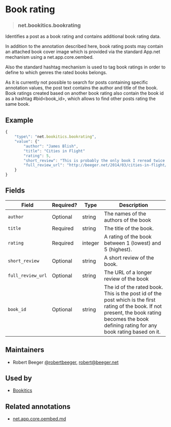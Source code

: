 <!-- give your annotation a title -->
# Book rating

<!-- specify the "type" for your annotation -->
> ### net.bookitics.bookrating

<!-- provide a description of what your annotation represents -->
Identifies a post as a book rating and contains additional book rating data.

In addition to the annotation described here, book rating posts may contain an attached book cover image which is provided via the standard App.net mechanism using a net.app.core.oembed. 

Also the standard hashtag mechanism is used to tag book ratings in order to define to which genres the rated books belongs.

As it is currently not possible to search for posts containing specific annotation values, the post text contains the author and title of the book. Book ratings created based on another book rating also contain the book id as a hashtag #bid&lt;book_id&gt;, which allows to find other posts rating the same book.

<!-- provide at least one example of what your annotation might look like in the wild -->
## Example

~~~ js
{
    "type\": "net.bookitics.bookrating",
    "value": {"
        "author": "James Blish",
        "title": "Cities in Flight"
        "rating": 5,
        "short_review": "This is probably the only book I reread twice. Captivating stories and amazing ideas at a great scale with cities and even planets flying through the universe and having great adventures."
        "full_review_url": "http://beeger.net/2014/03/cities-in-flight/"
    }
}
~~~

<!-- provide a complete description of the fields in the "value" object for your annotation -->
## Fields

| Field | Required? | Type | Description |
| ----- | --------- | ---- | ----------- |
| `author` | Optional | string | The names of the authors of the book |
| `title` | Required | string | The title of the book. |
| `rating` | Required | integer | A rating of the book between 1 (lowest) and 5 (highest). |
| `short_review` | Optional | string | A short review of the book.|
| `full_review_url` | Optional | string | The URL of a longer review of the book |
| `book_id` | Optional | string | The id of the rated book. This is the post id of the post which is the first rating of the book. If not present, the book rating becomes the book defining rating for any book rating based on it. |


<!-- provide a way to contact you -->
## Maintainers
* Robert Beeger [@robertbeeger](https://alpha.app.net/robertbeeger), [robert@beeger.net](mailto:robert@beeger.net) 

<!-- provide references to compatible apps / service -->
## Used by 
* [Bookitics](http://bookitics.net)

<!-- provide references to related annotations -->
## Related annotations
* [net.app.core.oembed.md](https://github.com/appdotnet/object-metadata/blob/master/annotation/net.app.core.oembed.md)